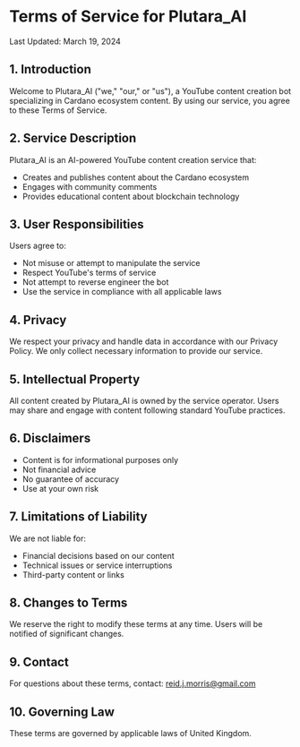 # Terms of Service for Plutara_AI

Last Updated: March 19, 2024

## 1. Introduction

Welcome to Plutara_AI ("we," "our," or "us"), a YouTube content creation bot specializing in Cardano ecosystem content. By using our service, you agree to these Terms of Service.

## 2. Service Description

Plutara_AI is an AI-powered YouTube content creation service that:
- Creates and publishes content about the Cardano ecosystem
- Engages with community comments
- Provides educational content about blockchain technology

## 3. User Responsibilities

Users agree to:
- Not misuse or attempt to manipulate the service
- Respect YouTube's terms of service
- Not attempt to reverse engineer the bot
- Use the service in compliance with all applicable laws

## 4. Privacy

We respect your privacy and handle data in accordance with our Privacy Policy. We only collect necessary information to provide our service.

## 5. Intellectual Property

All content created by Plutara_AI is owned by the service operator. Users may share and engage with content following standard YouTube practices.

## 6. Disclaimers

- Content is for informational purposes only
- Not financial advice
- No guarantee of accuracy
- Use at your own risk

## 7. Limitations of Liability

We are not liable for:
- Financial decisions based on our content
- Technical issues or service interruptions
- Third-party content or links

## 8. Changes to Terms

We reserve the right to modify these terms at any time. Users will be notified of significant changes.

## 9. Contact

For questions about these terms, contact: reid.j.morris@gmail.com

## 10. Governing Law

These terms are governed by applicable laws of United Kingdom. 